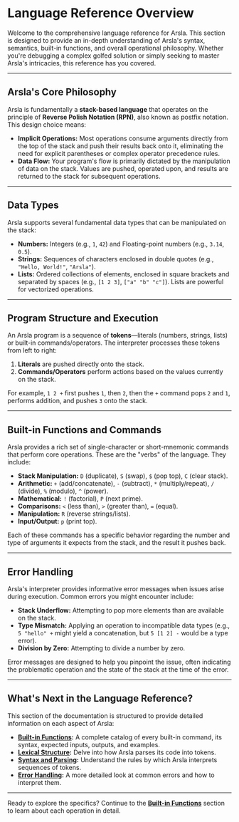 # Language Reference Overview

Welcome to the comprehensive language reference for Arsla. This section is designed to provide an in-depth understanding of Arsla's syntax, semantics, built-in functions, and overall operational philosophy. Whether you're debugging a complex golfed solution or simply seeking to master Arsla's intricacies, this reference has you covered.

---

## Arsla's Core Philosophy

Arsla is fundamentally a **stack-based language** that operates on the principle of **Reverse Polish Notation (RPN)**, also known as postfix notation. This design choice means:

* **Implicit Operations:** Most operations consume arguments directly from the top of the stack and push their results back onto it, eliminating the need for explicit parentheses or complex operator precedence rules.
* **Data Flow:** Your program's flow is primarily dictated by the manipulation of data on the stack. Values are pushed, operated upon, and results are returned to the stack for subsequent operations.

---

## Data Types

Arsla supports several fundamental data types that can be manipulated on the stack:

* **Numbers:** Integers (e.g., `1`, `42`) and Floating-point numbers (e.g., `3.14`, `0.5`).
* **Strings:** Sequences of characters enclosed in double quotes (e.g., `"Hello, World!"`, `"Arsla"`).
* **Lists:** Ordered collections of elements, enclosed in square brackets and separated by spaces (e.g., `[1 2 3]`, `["a" "b" "c"]`). Lists are powerful for vectorized operations.

---

## Program Structure and Execution

An Arsla program is a sequence of **tokens**—literals (numbers, strings, lists) or built-in commands/operators. The interpreter processes these tokens from left to right:

1.  **Literals** are pushed directly onto the stack.
2.  **Commands/Operators** perform actions based on the values currently on the stack.

For example, `1 2 +` first pushes `1`, then `2`, then the `+` command pops `2` and `1`, performs addition, and pushes `3` onto the stack.

---

## Built-in Functions and Commands

Arsla provides a rich set of single-character or short-mnemonic commands that perform core operations. These are the "verbs" of the language. They include:

* **Stack Manipulation:** `D` (duplicate), `S` (swap), `$` (pop top), `C` (clear stack).
* **Arithmetic:** `+` (add/concatenate), `-` (subtract), `*` (multiply/repeat), `/` (divide), `%` (modulo), `^` (power).
* **Mathematical:** `!` (factorial), `P` (next prime).
* **Comparisons:** `<` (less than), `>` (greater than), `=` (equal).
* **Manipulation:** `R` (reverse strings/lists).
* **Input/Output:** `p` (print top).

Each of these commands has a specific behavior regarding the number and type of arguments it expects from the stack, and the result it pushes back.

---

## Error Handling

Arsla's interpreter provides informative error messages when issues arise during execution. Common errors you might encounter include:

* **Stack Underflow:** Attempting to pop more elements than are available on the stack.
* **Type Mismatch:** Applying an operation to incompatible data types (e.g., `5 "hello" +` might yield a concatenation, but `5 [1 2] -` would be a type error).
* **Division by Zero:** Attempting to divide a number by zero.

Error messages are designed to help you pinpoint the issue, often indicating the problematic operation and the state of the stack at the time of the error.

---

## What's Next in the Language Reference?

This section of the documentation is structured to provide detailed information on each aspect of Arsla:

* **[Built-in Functions](builtins.md):** A complete catalog of every built-in command, its syntax, expected inputs, outputs, and examples.
* **[Lexical Structure](lexer.md):** Delve into how Arsla parses its code into tokens.
* **[Syntax and Parsing](parser.md):** Understand the rules by which Arsla interprets sequences of tokens.
* **[Error Handling](errors.md):** A more detailed look at common errors and how to interpret them.

---

Ready to explore the specifics? Continue to the **[Built-in Functions](builtins.md)** section to learn about each operation in detail.
